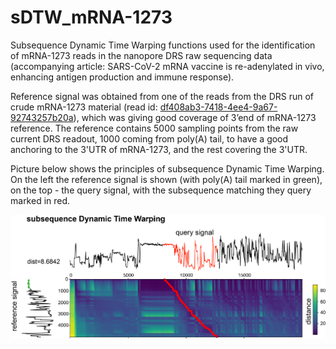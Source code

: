 # sDTW_mRNA-1273
Subsequence Dynamic Time Warping functions used for the identification of mRNA-1273 reads in the nanopore DRS raw sequencing data (accompanying article: SARS-CoV-2 mRNA vaccine is re-adenylated in vivo, enhancing antigen production and immune response). 

Reference signal was obtained from one of the reads from the DRS run of crude mRNA-1273 material (read id: [df408ab3-7418-4ee4-9a67-92743257b20a](df408ab3-7418-4ee4-9a67-92743257b20a.tsv)), which was giving good coverage of 3’end of mRNA-1273 reference. The reference contains 5000 sampling points from the raw current DRS readout, 1000 coming from poly(A) tail, to have a good anchoring to the 3'UTR of mRNA-1273, and the rest covering the 3'UTR.

Picture below shows the principles of subsequence Dynamic Time Warping. On the left the reference signal is shown (with poly(A) tail marked in green), on the top - the query signal, with the subsequence matching they query marked in red. 

![Subsequence Dynamic Time Warping](sDTW.png)

